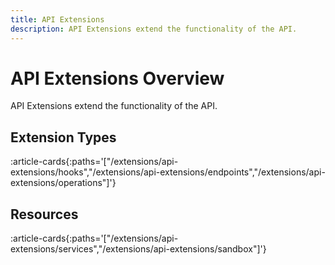 ```yaml
---
title: API Extensions
description: API Extensions extend the functionality of the API.
---
```


# API Extensions Overview

API Extensions extend the functionality of the API.

## Extension Types
:article-cards{:paths='["/extensions/api-extensions/hooks","/extensions/api-extensions/endpoints","/extensions/api-extensions/operations"]'}

## Resources
:article-cards{:paths='["/extensions/api-extensions/services","/extensions/api-extensions/sandbox"]'}
